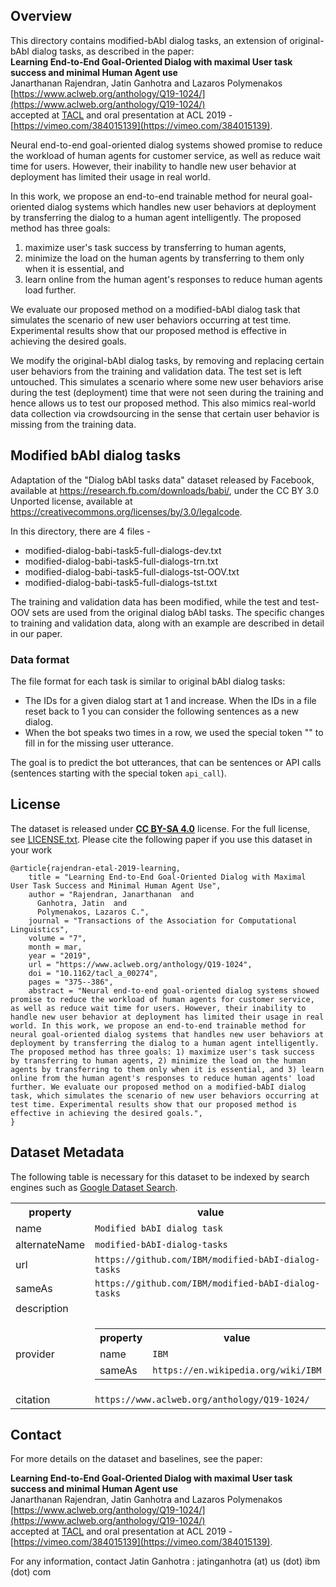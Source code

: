 ## Overview

This directory contains modified-bAbI dialog tasks, an extension of original-bAbI dialog tasks, as described in the paper:   
**Learning End-to-End Goal-Oriented Dialog with maximal User task success and minimal Human Agent use**   
Janarthanan Rajendran, Jatin Ganhotra and Lazaros Polymenakos  
[https://www.aclweb.org/anthology/Q19-1024/](https://www.aclweb.org/anthology/Q19-1024/)  
accepted at [TACL](https://www.mitpressjournals.org/doi/full/10.1162/tacl_a_00274) and oral presentation at ACL 2019 - [https://vimeo.com/384015139](https://vimeo.com/384015139).


Neural end-to-end goal-oriented dialog systems showed promise to reduce the workload of human agents for customer service, as well as reduce wait time for users. However, their inability to handle new user behavior at deployment has limited their usage in real world.

In this work, we propose an end-to-end trainable method for neural goal-oriented dialog systems which handles new user behaviors at deployment by transferring the dialog to a human agent intelligently. The proposed method has three goals: 

1. maximize user's task success by transferring to human agents, 
2. minimize the load on the human agents by transferring to them only when it is essential, and 
3. learn online from the human agent's responses to reduce human agents load further. 

We evaluate our proposed method on a modified-bAbI dialog task that simulates the scenario of new user behaviors occurring at test time. Experimental results show that our proposed method is effective in achieving the desired goals.

We modify the original-bAbI dialog tasks, by removing and replacing certain user behaviors from the training and validation data. The test set is left untouched. This simulates a scenario where some new user behaviors arise during the test (deployment) time that were not seen during the training and hence allows us to test our proposed method. This also mimics real-world data collection via crowdsourcing in the sense that certain user behavior is missing from the training data.

## Modified bAbI dialog tasks

Adaptation of the "Dialog bAbI tasks data" dataset released by Facebook, available at https://research.fb.com/downloads/babi/, under the CC BY 3.0 Unported license, available at https://creativecommons.org/licenses/by/3.0/legalcode.

In this directory, there are 4 files -

- modified-dialog-babi-task5-full-dialogs-dev.txt
- modified-dialog-babi-task5-full-dialogs-trn.txt
- modified-dialog-babi-task5-full-dialogs-tst-OOV.txt
- modified-dialog-babi-task5-full-dialogs-tst.txt

The training and validation data has been modified, while the test and test-OOV sets are used from the original dialog bAbI tasks.
The specific changes to training and validation data, along with an example are described in detail in our paper.

### Data format

The file format for each task is similar to original bAbI dialog tasks:  

- The IDs for a given  dialog start at 1 and increase. When the IDs in a file reset back to 1 you can consider the following sentences as a new dialog.
- When the bot speaks two times in a row, we used the special token "<SILENCE>" to fill in for the missing user utterance.

The goal is to predict the bot utterances, that can be sentences or API calls (sentences starting with the special token `api_call`).

## License

The dataset is released under [**CC BY-SA
4.0**](https://creativecommons.org/licenses/by-sa/4.0/) license. For the full
license, see [LICENSE.txt](LICENSE.txt). Please cite the following paper if you
use this dataset in your work

```text
@article{rajendran-etal-2019-learning,
    title = "Learning End-to-End Goal-Oriented Dialog with Maximal User Task Success and Minimal Human Agent Use",
    author = "Rajendran, Janarthanan  and
      Ganhotra, Jatin  and
      Polymenakos, Lazaros C.",
    journal = "Transactions of the Association for Computational Linguistics",
    volume = "7",
    month = mar,
    year = "2019",
    url = "https://www.aclweb.org/anthology/Q19-1024",
    doi = "10.1162/tacl_a_00274",
    pages = "375--386",
    abstract = "Neural end-to-end goal-oriented dialog systems showed promise to reduce the workload of human agents for customer service, as well as reduce wait time for users. However, their inability to handle new user behavior at deployment has limited their usage in real world. In this work, we propose an end-to-end trainable method for neural goal-oriented dialog systems that handles new user behaviors at deployment by transferring the dialog to a human agent intelligently. The proposed method has three goals: 1) maximize user's task success by transferring to human agents, 2) minimize the load on the human agents by transferring to them only when it is essential, and 3) learn online from the human agent's responses to reduce human agents' load further. We evaluate our proposed method on a modified-bAbI dialog task, which simulates the scenario of new user behaviors occurring at test time. Experimental results show that our proposed method is effective in achieving the desired goals.",
}
```


## Dataset Metadata
The following table is necessary for this dataset to be indexed by search
engines such as <a href="https://g.co/datasetsearch">Google Dataset Search</a>.
<div itemscope itemtype="http://schema.org/Dataset">
<table>
  <tr>
    <th>property</th>
    <th>value</th>
  </tr>
  <tr>
    <td>name</td>
    <td><code itemprop="name">Modified bAbI dialog task </code></td>
  </tr>
  <tr>
    <td>alternateName</td>
    <td><code itemprop="alternateName">modified-bAbI-dialog-tasks</code></td>
  </tr>
  <tr>
    <td>url</td>
    <td><code itemprop="url">https://github.com/IBM/modified-bAbI-dialog-tasks</code></td>
  </tr>
  <tr>
    <td>sameAs</td>
    <td><code itemprop="sameAs">https://github.com/IBM/modified-bAbI-dialog-tasks</code></td>
  </tr>
  <tr>
    <td>description</td>
    <td><code itemprop="description"></code></td>
  </tr>
  <tr>
    <td>provider</td>
    <td>
      <div itemscope itemtype="http://schema.org/Organization" itemprop="provider">
        <table>
          <tr>
            <th>property</th>
            <th>value</th>
          </tr>
          <tr>
            <td>name</td>
            <td><code itemprop="name">IBM</code></td>
          </tr>
          <tr>
            <td>sameAs</td>
            <td><code itemprop="sameAs">https://en.wikipedia.org/wiki/IBM</code></td>
          </tr>
        </table>
      </div>
    </td>
  </tr>
  <tr>
    <td>citation</td>
    <td><code itemprop="citation">https://www.aclweb.org/anthology/Q19-1024/</code></td>
  </tr>
</table>
</div>

## Contact

For more details on the dataset and baselines, see the paper:  
 
**Learning End-to-End Goal-Oriented Dialog with maximal User task success and minimal Human Agent use**   
Janarthanan Rajendran, Jatin Ganhotra and Lazaros Polymenakos  
[https://www.aclweb.org/anthology/Q19-1024/](https://www.aclweb.org/anthology/Q19-1024/)  
accepted at [TACL](https://www.mitpressjournals.org/doi/full/10.1162/tacl_a_00274) and oral presentation at ACL 2019 - [https://vimeo.com/384015139](https://vimeo.com/384015139).

For any information, contact Jatin Ganhotra : jatinganhotra (at) us (dot) ibm (dot) com 
